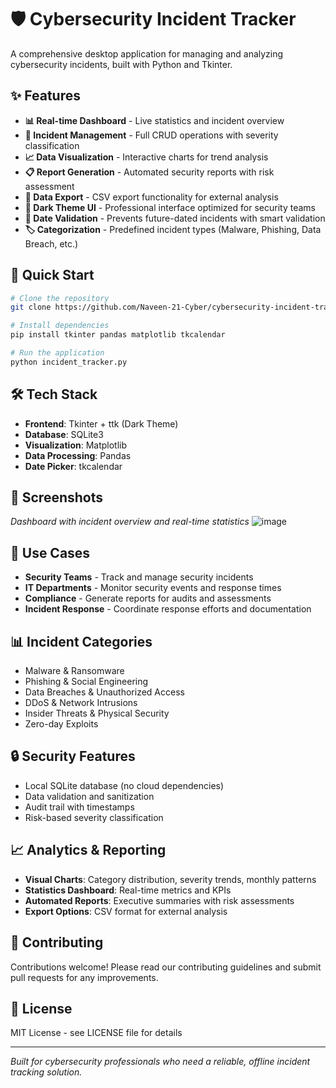 # 🛡️ Cybersecurity Incident Tracker

A comprehensive desktop application for managing and analyzing cybersecurity incidents, built with Python and Tkinter.

## ✨ Features

- **📊 Real-time Dashboard** - Live statistics and incident overview
- **🎯 Incident Management** - Full CRUD operations with severity classification
- **📈 Data Visualization** - Interactive charts for trend analysis
- **📋 Report Generation** - Automated security reports with risk assessment
- **💾 Data Export** - CSV export functionality for external analysis
- **🎨 Dark Theme UI** - Professional interface optimized for security teams
- **📅 Date Validation** - Prevents future-dated incidents with smart validation
- **🏷️ Categorization** - Predefined incident types (Malware, Phishing, Data Breach, etc.)

## 🚀 Quick Start

```bash
# Clone the repository
git clone https://github.com/Naveen-21-Cyber/cybersecurity-incident-tracker.git

# Install dependencies
pip install tkinter pandas matplotlib tkcalendar

# Run the application
python incident_tracker.py
```

## 🛠️ Tech Stack

- **Frontend**: Tkinter + ttk (Dark Theme)
- **Database**: SQLite3
- **Visualization**: Matplotlib
- **Data Processing**: Pandas
- **Date Picker**: tkcalendar

## 📸 Screenshots

*Dashboard with incident overview and real-time statistics*
![image](https://github.com/user-attachments/assets/110b5d6a-508e-4d03-aa4e-9c2c06b2b712)


## 🎯 Use Cases

- **Security Teams** - Track and manage security incidents
- **IT Departments** - Monitor security events and response times
- **Compliance** - Generate reports for audits and assessments
- **Incident Response** - Coordinate response efforts and documentation

## 📊 Incident Categories

- Malware & Ransomware
- Phishing & Social Engineering  
- Data Breaches & Unauthorized Access
- DDoS & Network Intrusions
- Insider Threats & Physical Security
- Zero-day Exploits

## 🔒 Security Features

- Local SQLite database (no cloud dependencies)
- Data validation and sanitization
- Audit trail with timestamps
- Risk-based severity classification

## 📈 Analytics & Reporting

- **Visual Charts**: Category distribution, severity trends, monthly patterns
- **Statistics Dashboard**: Real-time metrics and KPIs
- **Automated Reports**: Executive summaries with risk assessments
- **Export Options**: CSV format for external analysis

## 🤝 Contributing

Contributions welcome! Please read our contributing guidelines and submit pull requests for any improvements.

## 📄 License

MIT License - see LICENSE file for details

---

*Built for cybersecurity professionals who need a reliable, offline incident tracking solution.*
